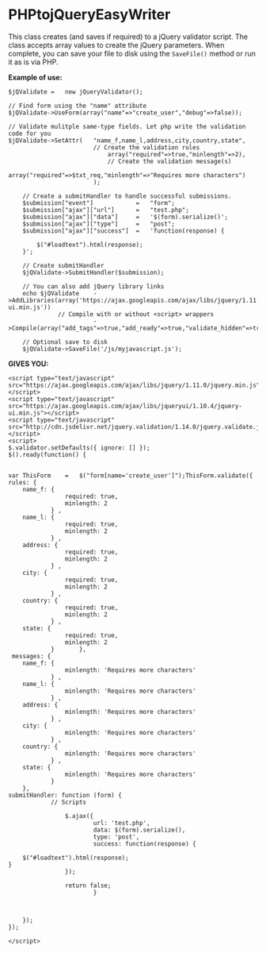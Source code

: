 # PHPtojQueryEasyWriter
This class creates (and saves if required) to a jQuery validator script. The class accepts array values to create the jQuery parameters. When complete, you can save your file to disk using the `SaveFile()` method or run it as is via PHP.

**Example of use:**

    $jQValidate	=	new jQueryValidator();
    
    // Find form using the "name" attribute
    $jQValidate->UseForm(array("name"=>"create_user","debug"=>false));
    
    // Validate mulitple same-type fields. Let php write the validation code for you
    $jQValidate->SetAttr(	"name_f,name_l,address,city,country,state",
    						// Create the validation rules
								array("required"=>true,"minlength"=>2),
								// Create the validation message(s)
								array("required"=>$txt_req,"minlength"=>"Requires more characters")
							);
							
		// Create a submitHandler to handle successful submissions.
		$submission["event"]			=	"form";
		$submission["ajax"]["url"]		=	"test.php";
		$submission["ajax"]["data"]		=	'$(form).serialize()';
		$submission["ajax"]["type"]		=	"post";
		$submission["ajax"]["success"]	=	'function(response) {
			
			$("#loadtext").html(response);
		}';
		
		// Create submitHandler
		$jQValidate->SubmitHandler($submission);
		
		// You can also add jQuery library links
		echo $jQValidate	->AddLibraries(array('https://ajax.googleapis.com/ajax/libs/jquery/1.11.0/jquery.min.js','https://ajax.googleapis.com/ajax/libs/jqueryui/1.10.4/jquery-ui.min.js'))
		          // Compile with or without <script> wrappers
							->Compile(array("add_tags"=>true,"add_ready"=>true,"validate_hidden"=>true));

		// Optional save to disk
		$jQValidate->SaveFile('/js/myjavascript.js');

**GIVES YOU:**

    <script type="text/javascript" src="https://ajax.googleapis.com/ajax/libs/jquery/1.11.0/jquery.min.js"></script>
    <script type="text/javascript" src="https://ajax.googleapis.com/ajax/libs/jqueryui/1.10.4/jquery-ui.min.js"></script>
    <script type="text/javascript" src="http://cdn.jsdelivr.net/jquery.validation/1.14.0/jquery.validate.js"></script>
    <script>
    $.validator.setDefaults({ ignore: [] });
    $().ready(function() {
	

    var ThisForm	=	$("form[name='create_user']");ThisForm.validate({
	rules: {
		name_f: { 
					required: true,
					minlength: 2
				} ,
		name_l: { 
					required: true,
					minlength: 2
				} ,
		address: { 
					required: true,
					minlength: 2
				} ,
		city: { 
					required: true,
					minlength: 2
				} ,
		country: { 
					required: true,
					minlength: 2
				} ,
		state: { 
					required: true,
					minlength: 2
				} 		},
	 messages: {
		name_f: { 
					minlength: 'Requires more characters'
				} ,
		name_l: { 
					minlength: 'Requires more characters'
				} ,
		address: { 
					minlength: 'Requires more characters'
				} ,
		city: { 
					minlength: 'Requires more characters'
				} ,
		country: { 
					minlength: 'Requires more characters'
				} ,
		state: { 
					minlength: 'Requires more characters'
				} 
		},
	submitHandler: function (form) {
				// Scripts
									
					$.ajax({
							url: 'test.php',
							data: $(form).serialize(),
							type: 'post',
							success: function(response) {

        $("#loadtext").html(response);
    }
					});
					
					return false;
							}



        });
    });

    </script>

